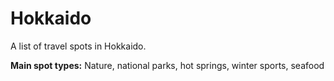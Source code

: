 # Hokkaido

A list of travel spots in Hokkaido.

**Main spot types:** Nature, national parks, hot springs, winter sports, seafood

<!--

## Spot Template

### Spot Name

| Field | Value |
|-------|-------|
| **Type** | |
| **Nearest Station** | |
| **Google Maps** | [Link]() |
| **Recommended Season/Month** | |

Description goes here.

Copy and use the above template for each spot entry

-->
